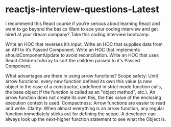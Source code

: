 # reactjs-interview-questions-Latest
I recommend this React course if you’re serious about learning React and want to go beyond the basics Want to ace your coding interview and get hired at your dream company? 
Take this coding interview bootcamp.


Write an HOC that reverses it’s input.
Write an HOC that supplies data from an API to it’s Passed Component.
Write an HOC that implements shouldComponentUpdate to avoid reconciliation.
Write an HOC that uses React.Children.toArray to sort the children passed to it's Passed Component.


What advantages are there in using arrow functions?
Scope safety: Until arrow functions, every new function defined its own this value (a new object in the case of a constructor, undefined in strict mode function calls, the base object if the function is called as an "object method", etc.). An arrow function does not create its own this, the this value of the enclosing execution context is used.
Compactness: Arrow functions are easier to read and write.
Clarity: When almost everything is an arrow function, any regular function immediately sticks out for defining the scope. A developer can always look up the next-higher function statement to see what the Object is.

